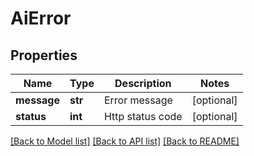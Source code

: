 # AiError

## Properties
Name | Type | Description | Notes
------------ | ------------- | ------------- | -------------
**message** | **str** | Error message | [optional] 
**status** | **int** | Http status code | [optional] 

[[Back to Model list]](../README.md#documentation-for-models) [[Back to API list]](../README.md#documentation-for-api-endpoints) [[Back to README]](../README.md)

